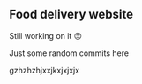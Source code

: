 ## Food delivery website 

Still working on it 😔 

Just some random commits here

gzhzhzhjxxjkxjxjxjx
